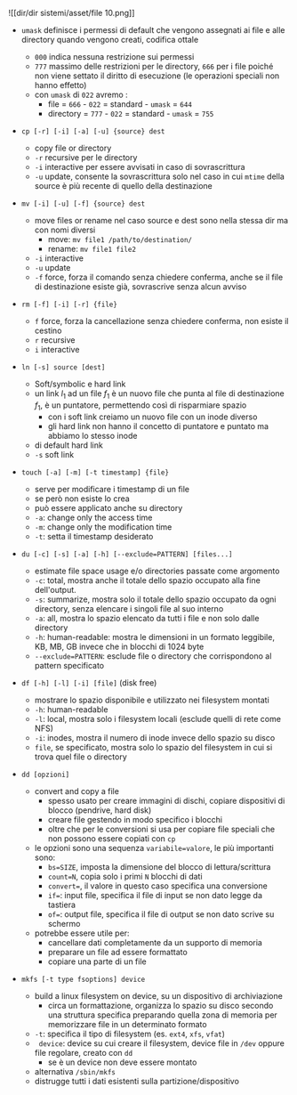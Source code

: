 ![[dir/dir sistemi/asset/file 10.png]]

- `umask` definisce i permessi di default che vengono assegnati ai file e alle directory quando vengono creati, codifica ottale
	- `000` indica nessuna restrizione sui permessi
	- `777` massimo delle restrizioni per le directory, `666` per i file poiché non viene settato il diritto di esecuzione (le operazioni speciali non hanno effetto)
	- con `umask` di `022` avremo :
		- file = `666` - `022` = standard - `umask` = `644`
		- directory = `777` - `022` = standard - `umask` = `755`

- `cp [-r] [-i] [-a] [-u] {source} dest`
	- copy file or directory
	- `-r` recursive per le directory
	- `-i` interactive per essere avvisati in caso di sovrascrittura
	- `-u` update, consente la sovrascrittura solo nel caso in cui `mtime` della source è più recente di quello della destinazione

- `mv [-i] [-u] [-f] {source} dest`
	- move files or rename nel caso source e dest sono nella stessa dir ma con nomi diversi
		- move: `mv file1 /path/to/destination/`
		- rename: `mv file1 file2`
	- `-i` interactive
	- `-u` update
	- `-f` force, forza il comando senza chiedere conferma, anche se il file di destinazione esiste già, sovrascrive senza alcun avviso

- `rm [-f] [-i] [-r] {file}`
	- `f` force, forza la cancellazione senza chiedere conferma, non esiste il cestino
	- `r` recursive
	- `i` interactive

- `ln [-s] source [dest]`
	- Soft/symbolic e hard link
	- un link $l_{1}$ ad un file $f_{1}$ è un nuovo file che punta al file di destinazione $f_{1}$, è un puntatore, permettendo così di risparmiare spazio
		- con i soft link creiamo un nuovo file con un inode diverso
		- gli hard link non hanno il concetto di puntatore e puntato ma abbiamo lo stesso inode
	- di default hard link
	- `-s` soft link

- `touch [-a] [-m] [-t timestamp] {file}`
	- serve per modificare i timestamp di un file
	- se però non esiste lo crea
	- può essere applicato anche su directory
	- `-a`: change only the access time
	- `-m`: change only the modification time
	- `-t`: setta il timestamp desiderato

- `du [-c] [-s] [-a] [-h] [--exclude=PATTERN] [files...]`
	- estimate file space usage e/o directories passate come argomento
	- `-c`: total, mostra anche il totale dello spazio occupato alla fine dell'output.
	- `-s`: summarize, mostra solo il totale dello spazio occupato da ogni directory, senza elencare i singoli file al suo interno
	- `-a`: all, mostra lo spazio elencato da tutti i file e non solo dalle directory
	- `-h`: human-readable: mostra le dimensioni in un formato leggibile, KB, MB, GB invece che in blocchi di $1024$ byte
	- `--exclude=PATTERN`: esclude file o directory che corrispondono al pattern specificato

- `df [-h] [-l] [-i] [file]` (disk free)
	- mostrare lo spazio disponibile e utilizzato nei filesystem montati
	- `-h`: human-readable
	- `-l`: local, mostra solo i filesystem locali (esclude quelli di rete come NFS)
	- `-i`: inodes, mostra il numero di inode invece dello spazio su disco
	- `file`, se specificato, mostra solo lo spazio del filesystem in cui si trova quel file o directory

- `dd [opzioni]`
	- convert and copy a file
		- spesso usato per creare immagini di dischi, copiare dispositivi di blocco (pendrive, hard disk)
		- creare file gestendo in modo specifico i blocchi
		- oltre che per le conversioni si usa per copiare file speciali che non possono essere copiati con `cp`
	- le opzioni sono una sequenza `variabile=valore`, le più importanti sono:
		- `bs=SIZE`, imposta la dimensione del blocco di lettura/scrittura
		- `count=N`, copia solo i primi `N` blocchi di dati
		- `convert=`, il valore in questo caso specifica una conversione
		- `if=`: input file, specifica il file di input se non dato legge da tastiera
		- `of=`: output file, specifica il file di output se non dato scrive su schermo
	- potrebbe essere utile per:
		- cancellare dati completamente da un supporto di memoria
		- preparare un file ad essere formattato
		- copiare una parte di un file

- `mkfs [-t type fsoptions] device`
	- build a linux filesystem on device, su un dispositivo di archiviazione
		- circa un formattazione, organizza lo spazio su disco secondo una struttura specifica preparando quella zona di memoria per memorizzare file in un determinato formato
	- `-t`: specifica il tipo di filesystem (es. `ext4`, `xfs`, `vfat`)
	- ` device`: device su cui creare il filesystem, device file in `/dev` oppure file regolare, creato con `dd`
		- se è un device non deve essere montato
	- alternativa `/sbin/mkfs`
	- distrugge tutti i dati esistenti sulla partizione/dispositivo